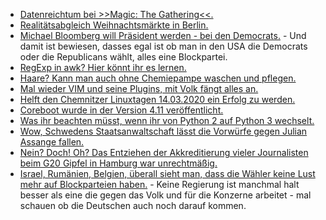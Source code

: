 * [Datenreichtum bei >>Magic: The Gathering<<.](https://www.heise.de/newsticker/meldung/Leak-von-Hunderttausenden-Spielerkonten-bei-Magic-The-Gathering-4587891.html)
* [Realitätsabgleich Weihnachtsmärkte in Berlin.](https://tuxproject.de/blog/2019/11/kurz-angemerkt-zu-weihnachtsmaerkten-2019/)
* [Michael Bloomberg will Präsident werden - bei den Democrats.](https://blog.fefe.de/?ts=a32ca472) - Und damit ist bewiesen, dasses egal ist ob man in den USA die Democrats oder die Republicans wählt, alles eine Blockpartei.
* [RegExp in awk? Hier könnt ihr es lernen.](https://opensource.com/article/19/11/how-regular-expressions-awk)
* [Haare? Kann man auch ohne Chemiepampe waschen und pflegen.](https://www.smarticular.net/haarpflege-naturlocken-curly-girl-methode/)
* [Mal wieder VIM und seine Plugins, mit Volk fängt alles an.](https://opensource.com/article/19/11/vim-plugins)
* [Helft den Chemnitzer Linuxtagen 14.03.2020 ein Erfolg zu werden.](https://www.pro-linux.de/news/1/27602/chemnitzer-linux-tage-2020-rufen-zur-mitarbeit-auf.html)
* [Coreboot wurde in der Version 4.11 veröffentlicht.](https://www.pro-linux.de/news/1/27603/coreboot-411-ver%C3%B6ffentlicht.html)
* [Was ihr beachten müsst, wenn ihr von Python 2 auf Python 3 wechselt.](https://opensource.com/article/19/11/end-of-life-python-2)
* [Wow, Schwedens Staatsanwaltschaft lässt die Vorwürfe gegen Julian Assange fallen.](https://blog.fefe.de/?ts=a32aeb02)
* [Nein? Doch! Oh? Das Entziehen der Akkreditierung vieler Journalisten beim G20 Gipfel in Hamburg war unrechtmäßig.](https://blog.fefe.de/?ts=a32b4c26)
* [Israel, Rumänien, Belgien, überall sieht man, dass die Wähler keine Lust mehr auf Blockparteien haben.](https://blog.fefe.de/?ts=a3288c2d) - Keine Regierung ist manchmal halt besser als eine die gegen das Volk und für die Konzerne arbeitet - mal schauen ob die Deutschen auch noch darauf kommen.
